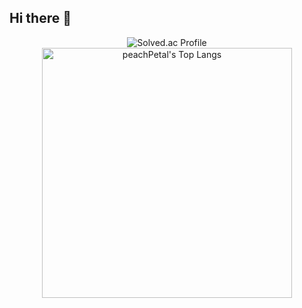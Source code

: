 ## Hi there 👋

<!--
**peachPetal/peachPetal** is a ✨ _special_ ✨ repository because its `README.md` (this file) appears on your GitHub profile.

Here are some ideas to get you started:

- 🔭 I’m currently working on ...
- 🌱 I’m currently learning ...
- 👯 I’m looking to collaborate on ...
- 🤔 I’m looking for help with ...
- 💬 Ask me about ...
- 📫 How to reach me: ...
- 😄 Pronouns: ...
- ⚡ Fun fact: ...
-->
<p align="center">
  <img src="http://mazassumnida.wtf/api/v2/generate_badge?boj=toneba" alt="Solved.ac Profile">
  <img src="https://github-readme-stats.vercel.app/api/top-langs/?username=peachPetal&layout=Demo&theme=dark&width=400" alt="peachPetal's Top Langs" width="400">
</p>
